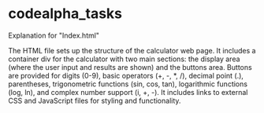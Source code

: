 # codealpha_tasks
Explanation for "Index.html"

The HTML file sets up the structure of the calculator web page.
It includes a container div for the calculator with two main sections: the display area (where the user input and results are shown) and the buttons area.
Buttons are provided for digits (0-9), basic operators (+, -, *, /), decimal point (.), parentheses, trigonometric functions (sin, cos, tan), logarithmic functions (log, ln), and complex number support (i, +, -).
It includes links to external CSS and JavaScript files for styling and functionality.
